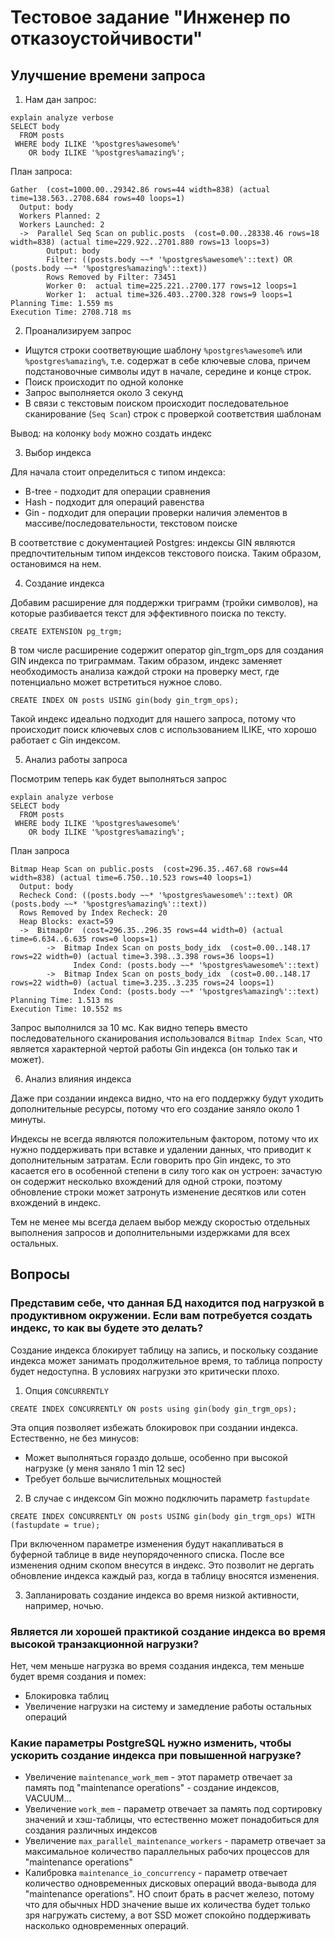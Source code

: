 # Тестовое задание "Инженер по отказоустойчивости"
## Улучшение времени запроса
1. Нам дан запрос:
```
explain analyze verbose
SELECT body 
  FROM posts 
 WHERE body ILIKE '%postgres%awesome%'
    OR body ILIKE '%postgres%amazing%';
```

План запроса:
```
Gather  (cost=1000.00..29342.86 rows=44 width=838) (actual time=138.563..2708.684 rows=40 loops=1)
  Output: body
  Workers Planned: 2
  Workers Launched: 2
  ->  Parallel Seq Scan on public.posts  (cost=0.00..28338.46 rows=18 width=838) (actual time=229.922..2701.880 rows=13 loops=3)
        Output: body
        Filter: ((posts.body ~~* '%postgres%awesome%'::text) OR (posts.body ~~* '%postgres%amazing%'::text))
        Rows Removed by Filter: 73451
        Worker 0:  actual time=225.221..2700.177 rows=12 loops=1
        Worker 1:  actual time=326.403..2700.328 rows=9 loops=1
Planning Time: 1.559 ms
Execution Time: 2708.718 ms
```
2. Проанализируем запрос

- Ищутся строки соответвующие шаблону `%postgres%awesome%` или `%postgres%amazing%`, т.е. содержат в себе ключевые слова, причем подстановочные символы идут в начале, середине и конце строк. 
- Поиск происходит по одной колонке 
- Запрос выполняется около 3 секунд
- В связи с текстовым поиском происходит последовательное сканирование (`Seq Scan`) строк с проверкой соответствия шаблонам

Вывод: на колонку `body` можно создать индекс

3. Выбор индекса

Для начала стоит определиться с типом индекса:
- B-tree - подходит для операции сравнения 
- Hash - подходит для операций равенства
- Gin - подходит для операции проверки наличия элементов в массиве/последовательности, текстовом поиске

В соответствие с документацией Postgres: индексы GIN являются предпочтительным типом индексов текстового поиска. Таким образом, остановимся на нем.

4. Создание индекса

Добавим расширение для поддержки триграмм (тройки символов), на которые разбивается текст для эффективного поиска по тексту.
```
CREATE EXTENSION pg_trgm;
```

В том числе расширение содержит оператор gin_trgm_ops для создания GIN индекса по триграммам. Таким образом, индекс заменяет необходимость анализа каждой строки на проверку мест, где потенциально может встретиться нужное слово.
```
CREATE INDEX ON posts USING gin(body gin_trgm_ops);
```

Такой индекс идеально подходит для нашего запроса, потому что происходит поиск ключевых слов с использованием ILIKE, что хорошо работает с Gin индексом.

5. Анализ работы запроса

Посмотрим теперь как будет выполняться запрос
```
explain analyze verbose
SELECT body 
  FROM posts 
 WHERE body ILIKE '%postgres%awesome%'
    OR body ILIKE '%postgres%amazing%';
```

План запроса
```
Bitmap Heap Scan on public.posts  (cost=296.35..467.68 rows=44 width=838) (actual time=6.750..10.523 rows=40 loops=1)
  Output: body
  Recheck Cond: ((posts.body ~~* '%postgres%awesome%'::text) OR (posts.body ~~* '%postgres%amazing%'::text))
  Rows Removed by Index Recheck: 20
  Heap Blocks: exact=59
  ->  BitmapOr  (cost=296.35..296.35 rows=44 width=0) (actual time=6.634..6.635 rows=0 loops=1)
        ->  Bitmap Index Scan on posts_body_idx  (cost=0.00..148.17 rows=22 width=0) (actual time=3.398..3.398 rows=36 loops=1)
              Index Cond: (posts.body ~~* '%postgres%awesome%'::text)
        ->  Bitmap Index Scan on posts_body_idx  (cost=0.00..148.17 rows=22 width=0) (actual time=3.235..3.235 rows=24 loops=1)
              Index Cond: (posts.body ~~* '%postgres%amazing%'::text)
Planning Time: 1.513 ms
Execution Time: 10.552 ms
```

Запрос выполнился за 10 мс. Как видно теперь вместо последовательного сканирования использовался `Bitmap Index Scan`, 
что является характерной чертой работы Gin индекса (он только так и может).

6. Анализ влияния индекса

Даже при создании индекса видно, что на его поддержку будут уходить дополнительные ресурсы, потому что его создание заняло около 1 минуты.

Индексы не всегда являются положительным фактором, потому что их нужно поддерживать при вставке и удалении данных, что приводит к дополнительным затратам. 
Если говорить про Gin индекс, то это касается его в особенной степени в силу того как он устроен: 
зачастую он содержит несколько вхождений для одной строки, поэтому обновление строки может затронуть изменение десятков или сотен вхождений в индекс.

Тем не менее мы всегда делаем выбор между скоростью отдельных выполнения запросов и дополнительными издержками для всех остальных. 

## Вопросы

### Представим себе, что данная БД находится под нагрузкой в продуктивном окружении. Если вам потребуется создать индекс, то как вы будете это делать?
Создание индекса блокирует таблицу на запись, и поскольку создание индекса может занимать продолжительное время, то таблица попросту будет недоступна. 
В условиях нагрузки это критически плохо.

1. Опция `CONCURRENTLY`
```
CREATE INDEX CONCURRENTLY ON posts using gin(body gin_trgm_ops);
```
Эта опция позволяет избежать блокировок при создании индекса. Естественно, не без минусов:
- Может выполняться гораздо дольше, особенно при высокой нагрузке (у меня заняло 1 min 12 sec)
- Требует больше вычислительных мощностей
2. В случае с индексом Gin можно подключить параметр `fastupdate`
```
CREATE INDEX CONCURRENTLY ON posts USING gin(body gin_trgm_ops) WITH (fastupdate = true);
```
При включенном параметре изменения будут накапливаться в буферной таблице в виде неупорядоченного списка. После все изменения одним скопом внесутся в индекс. Это позволит не дергать обновление индекса каждый раз, когда в таблицу вносятся изменения.

3. Запланировать создание индекса во время низкой активности, например, ночью.

### Является ли хорошей практикой создание индекса во время высокой транзакционной нагрузки?
Нет, чем меньше нагрузка во время создания индекса, тем меньше будет время создания и помех:
- Блокировка таблиц
- Увеличение нагрузки на систему и замедление работы остальных операций

### Какие параметры PostgreSQL нужно изменить, чтобы ускорить создание индекса при повышенной нагрузке?
- Увеличение `maintenance_work_mem` - этот параметр отвечает за память под "maintenance operations" - создание индексов, VACUUM...
- Увеличение `work_mem` - параметр отвечает за память под сортировку значений и хэш-таблицы, что естественно может понадобиться для создания различных индексов
- Увеличение `max_parallel_maintenance_workers` - параметр отвечает за максимальное количество параллельных рабочих процессов для "maintenance operations"
- Калибровка `maintenance_io_concurrency` - параметр отвечает количество одновременных дисковых операций ввода-вывода для "maintenance operations". НО споит брать в расчет железо, потому что для обычных HDD значение выше их количества будет только зря нагружать систему, а вот SSD может спокойно поддерживать насколько одновременных операций.  




